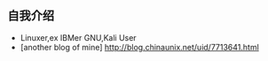 ## 自我介绍
- Linuxer,ex IBMer GNU,Kali User 
- [another blog of mine]  <http://blog.chinaunix.net/uid/7713641.html>
